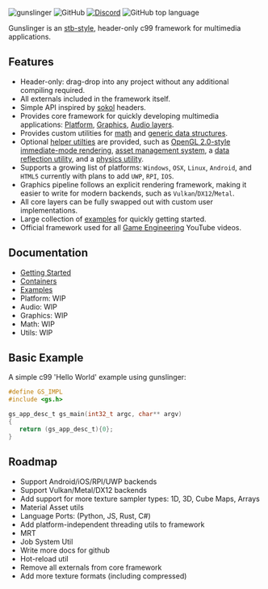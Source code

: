 ![gunslinger](https://raw.githubusercontent.com/MrFrenik/gunslinger/master/docs/gs_logo2.png)
![GitHub](https://img.shields.io/github/license/mrfrenik/gunslinger)
[![Discord](https://img.shields.io/discord/485178488203116567?label=discord&logo=discord)](https://discord.gg/QXwpETB)
![GitHub top language](https://img.shields.io/github/languages/top/mrfrenik/gunslinger?label=c99)

Gunslinger is an [stb-style](https://github.com/nothings/stb), header-only c99 framework for multimedia applications.

## Features
- Header-only: drag-drop into any project without any additional compiling required.
- All externals included in the framework itself.
- Simple API inspired by [sokol](https://github.com/floooh/sokol) headers.
- Provides core framework for quickly developing multimedia applications: [Platform](https://github.com/MrFrenik/gunslinger/blob/master/docs/platform.md), [Graphics](https://github.com/MrFrenik/gunslinger/blob/master/docs/graphics.md), [Audio layers](https://github.com/MrFrenik/gunslinger/blob/master/docs/audio.md). 
- Provides custom utilities for [math](https://github.com/MrFrenik/gunslinger/blob/master/docs/math.md) and [generic data structures](https://github.com/MrFrenik/gunslinger/blob/master/docs/containers.md).
- Optional [helper utilties](https://github.com/MrFrenik/gunslinger/tree/master/util) are provided, such as [OpenGL 2.0-style immediate-mode rendering](https://github.com/MrFrenik/gunslinger/blob/master/util/gs_idraw.h), [asset management system](https://github.com/MrFrenik/gunslinger/blob/master/util/gs_asset.h), a [data reflection utility](https://github.com/MrFrenik/gunslinger/blob/master/util/gs_meta.h), and a [physics utility](https://github.com/MrFrenik/gunslinger/blob/master/util/gs_physics.h). 
- Supports a growing list of platforms: `Windows`, `OSX`, `Linux`, `Android`, and `HTML5` currently with plans to add `UWP`, `RPI`, `IOS`.
- Graphics pipeline follows an explicit rendering framework, making it easier to write for modern backends, such as `Vulkan`/`DX12`/`Metal`.
- All core layers can be fully swapped out with custom user implementations.
- Large collection of [examples](https://github.com/MrFrenik/gs_examples) for quickly getting started.
- Official framework used for all [Game Engineering](https://www.youtube.com/watch?v=VLZjd_Y1gJ8&list=PLIozaEI1hFu3Cd0YJMwOBQKTKfe9uZoyn) YouTube videos.

## Documentation

* [Getting Started](https://github.com/MrFrenik/gunslinger/blob/master/docs/getting_started.md)
* [Containers](https://github.com/MrFrenik/gunslinger/blob/master/docs/containers.md)
* [Examples](https://github.com/MrFrenik/gs_examples)
* Platform: WIP
* Audio: WIP
* Graphics: WIP
* Math: WIP
* Utils: WIP

[//]: # "(* [Platform](https://github.com/MrFrenik/gunslinger/blob/master/docs/platform.md) )"
[//]: # "(* [Graphics](https://github.com/MrFrenik/gunslinger/blob/master/docs/graphics.md) )" 
[//]: # "(* [Audio](https://github.com/MrFrenik/gunslinger/blob/master/docs/audio.md) )" 
[//]: # "(* [Math](https://github.com/MrFrenik/gunslinger/blob/master/docs/math.md) )" 
[//]: # "(* [Utils](https://github.com/MrFrenik/gunslinger/blob/master/docs/utils.md) )" 

## Basic Example
A simple c99 'Hello World' example using gunslinger: 

```c
#define GS_IMPL
#include <gs.h>

gs_app_desc_t gs_main(int32_t argc, char** argv)
{
   return (gs_app_desc_t){0};
}
```
## Roadmap

* Support Android/iOS/RPI/UWP backends
* Support Vulkan/Metal/DX12 backends
* Add support for more texture sampler types: 1D, 3D, Cube Maps, Arrays
* Material Asset utils
* Language Ports: (Python, JS, Rust, C#)
* Add platform-independent threading utils to framework
* MRT
* Job System Util
* Write more docs for github
* Hot-reload util
* Remove all externals from core framework
* Add more texture formats (including compressed)
